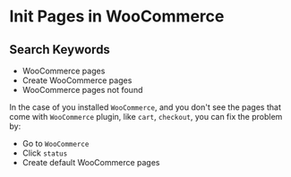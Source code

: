 # Init Pages in WooCommerce

## Search Keywords

- WooCommerce pages
- Create WooCommerce pages
- WooCommerce pages not found

In the case of you installed `WooCommerce`, and you don't see the pages that come with `WooCommerce` plugin, like `cart`, `checkout`, you can fix the problem by:

- Go to `WooCommerce`
- Click `status`
- Create default WooCommerce pages